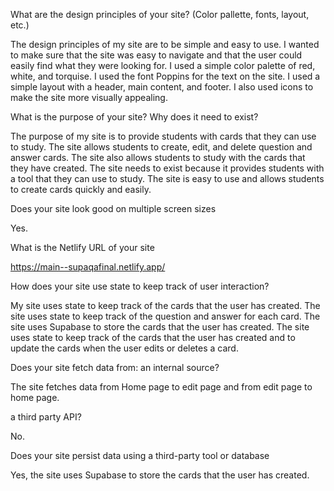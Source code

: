 What are the design principles of your site? (Color pallette, fonts, layout, etc.)

The design principles of my site are to be simple and easy to use. I wanted to make sure that the site was easy to navigate and that the user could easily find what they were looking for. I used a simple color palette of red, white, and torquise. I used the font Poppins for the text on the site. I used a simple layout with a header, main content, and footer. I also used icons to make the site more visually appealing.

What is the purpose of your site? Why does it need to exist?

The purpose of my site is to provide students with cards that they can use to study. The site allows students to create, edit, and delete question and answer cards. The site also allows students to study with the cards that they have created. The site needs to exist because it provides students with a tool that they can use to study. The site is easy to use and allows students to create cards quickly and easily.

Does your site look good on multiple screen sizes

Yes.

What is the Netlify URL of your site

https://main--supaqafinal.netlify.app/

How does your site use state to keep track of user interaction?

My site uses state to keep track of the cards that the user has created. The site uses state to keep track of the question and answer for each card. The site uses Supabase to store the cards that the user has created. The site uses state to keep track of the cards that the user has created and to update the cards when the user edits or deletes a card.

Does your site fetch data from: an internal source?

The site fetches data from Home page to edit page and from edit page to home page.

a third party API?

No.

Does your site persist data using a third-party tool or database

Yes, the site uses Supabase to store the cards that the user has created.
